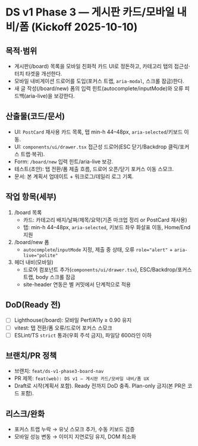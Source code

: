 # DS v1 Phase 3 — 게시판 카드/모바일 내비/폼 (Kickoff 2025-10-10)

## 목적·범위
- 게시판(/board) 목록을 모바일 친화적 카드 UI로 정돈하고, 카테고리 탭의 접근성·터치 타겟을 개선한다.
- 모바일 내비게이션 드로어를 도입(포커스 트랩, `aria-modal`, 스크롤 잠금)한다.
- 새 글 작성(/board/new) 폼의 입력 힌트(autocomplete/inputMode)와 오류 피드백(aria-live)을 보강한다.

## 산출물(코드/문서)
- UI: `PostCard` 재사용 카드 목록, 탭 min-h 44–48px, `aria-selected`/키보드 이동.
- UI: `components/ui/drawer.tsx` 접근성 드로어(ESC 닫기/Backdrop 클릭/포커스 트랩·복귀).
- Form: `/board/new` 입력 힌트/aria-live 보강.
- 테스트(초안): 탭 전환/폼 제출 흐름, 드로어 오픈/닫기 포커스 이동 스모크.
- 문서: 본 계획서 업데이트 + 워크로그/데일리 로그 기록.

## 작업 항목(세부)
1) /board 목록
   - 카드: 카테고리 배지/날짜/제목/요약(기존 마크업 정리 or PostCard 재사용)
   - 탭: min-h 44–48px, `aria-selected`, 키보드 좌우 화살표 이동, Home/End 지원
2) /board/new 폼
   - `autocomplete`/`inputMode` 지정, 제출 중 상태, 오류 `role="alert"` + `aria-live="polite"`
3) 헤더 내비(모바일)
   - 드로어 컴포넌트 추가(`components/ui/drawer.tsx`), ESC/Backdrop/포커스 트랩, body 스크롤 잠금
   - site-header 연동은 별 커밋에서 단계적으로 적용

## DoD(Ready 전)
- [ ] Lighthouse(/board): 모바일 Perf/A11y ≥ 0.90 유지
- [ ] vitest: 탭 전환/폼 오류/드로어 포커스 스모크
- [ ] ESLint/TS `strict` 통과(우회 주석 금지), 파일당 600라인 이하

## 브랜치/PR 정책
- 브랜치: `feat/ds-v1-phase3-board-nav`
- PR 제목: `feat(web): DS v1 — 게시판 카드/모바일 내비/폼 UX`
- Draft로 시작(계획서 포함). Ready 전까지 DoD 충족. Plan-only 금지(본 PR은 코드 포함).

## 리스크/완화
- 포커스 트랩 누락 → 유닛 스모크 추가, 수동 키보드 검증
- 모바일 성능 변동 → 이미지 지연로딩 유지, DOM 최소화
